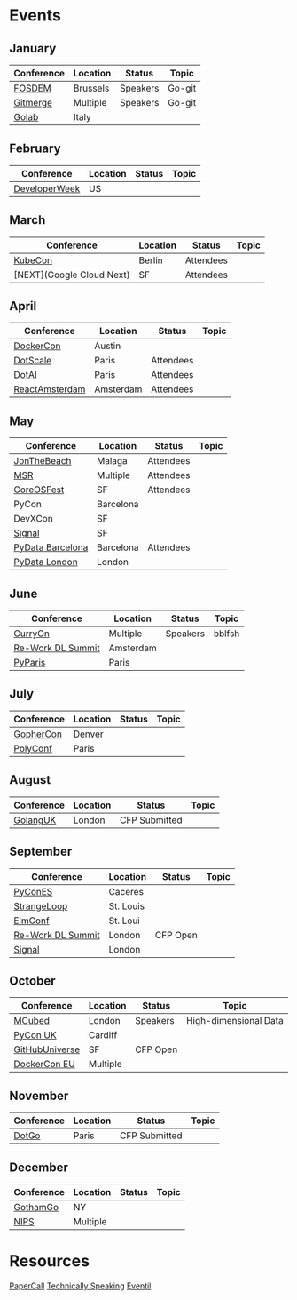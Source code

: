 # Events

## January

|Conference                       |Location|Status       |Topic        |
|---------------------------------|--------|-------------|-------------|
|[FOSDEM](https://fosdem.org/)    |Brussels|Speakers     |Go-git       |
|[Gitmerge](http://git-merge.com/)|Multiple|Speakers     |Go-git       |
|[Golab](https://golab.io/)       |Italy   |             |             |

## February

|Conference                               |Location     |Status       |Topic        |
|-----------------------------------------|-------------|-------------|-------------|
|[DeveloperWeek](http://www.developerweek.com/) |US     |             |             |

## March

|Conference                       |Location     |Status       |Topic     |
|---------------------------------|-------------|-------------|----------|
|[KubeCon](http://events.linuxfoundation.org/events/cloudnativecon-and-kubecon-europe) | Berlin |Attendees          |         |
|[NEXT](Google Cloud Next)        |SF |Attendees             |           |

## April

|Conference                       |Location     |Status       |Topic     |
|---------------------------------|-------------|-------------|----------|
|[DockerCon](https://www.docker.com/events/dockercon) |Austin |    |     |
|[DotScale](https://www.dotscale.io/)|Paris     |Attendees    |          |
|[DotAI](https://www.dotai.io/)   |Paris        |Attendees    |          |
|[ReactAmsterdam](https://react.amsterdam/)| Amsterdam |Attendees  |     |

## May

|Conference                       |Location     |Status       |Topic        |
|---------------------------------|-------------|-------------|-------------|
|[JonTheBeach](https://jonthebeach.com/)|Malaga |Attendees    |             |
|[MSR](msrconf.org)               |Multiple     |Attendees    |             |
|[CoreOSFest](https://coreos.com/fest/)|SF      |Attendees    |             |
|PyCon                            |Barcelona    |             |             |
|DevXCon                          |SF           |             |             |
|[Signal](https://www.twilio.com/signal)|SF     |             |             |
|[PyData Barcelona](https://pydata.org/barcelona2017/)|Barcelona|Attendees| |
|[PyData London](https://pydata.org/london2017/)|London|      |             |

## June

|Conference                       |Location     |Status       |Topic        |
|---------------------------------|-------------|-------------|-------------|
|[CurryOn](http://www.curry-on.org/2017/)|Multiple|Speakers   |bblfsh       |
|[Re-Work DL Summit](https://www.re-work.co/events/machine-intelligence-summit-amsterdam-2017)|Amsterdam |              |             |
|[PyParis](http://pyparis.org/)   |Paris        |             |             |

## July

|Conference                       |Location     |Status       |Topic        |
|---------------------------------|-------------|-------------|-------------|
|[GopherCon](https://gophercon.com/)|Denver     |             |             |
|[PolyConf](https://polyconf.com/)|Paris        |             |             |

## August

|Conference                       |Location     |Status       |Topic        |
|---------------------------------|-------------|-------------|-------------|
|[GolangUK](https://www.golanguk.com/)|London   |CFP Submitted|             |

## September

|Conference                       |Location     |Status       |Topic        |
|---------------------------------|-------------|-------------|-------------|
|[PyConES](https://2017.es.pycon.org/es/)|Caceres|            |             |
|[StrangeLoop](https://www.thestrangeloop.com/) |St. Louis    |      |      |
|[ElmConf](https://www.elm-conf.us/)|St. Loui   |             |             |
|[Re-Work DL Summit](https://www.re-work.co/events/deep-learning-summit-london-2017)  |London |CFP Open     |             |
|[Signal](https://www.twilio.com/signal/london) |London       |      |      |

## October

|Conference                       |Location     |Status       |Topic        |
|---------------------------------|-------------|-------------|-------------|
|[MCubed](http://www.mcubed.london/)|London     |Speakers     |High-dimensional Data|
|[PyCon UK](http://2017.pyconuk.org/)|Cardiff   |             |             |
|[GitHubUniverse](https://githubuniverse.com/)|SF|CFP Open    |             |
|[DockerCon EU](https://europe-2017.dockercon.com/)| Multiple |       |     |

## November

|Conference                       |Location     |Status       |Topic        |
|---------------------------------|-------------|-------------|-------------|
|[DotGo](https://www.dotgo.io/)   |Paris        |CFP Submitted|             |

## December

|Conference                       |Location     |Status       |Topic        |
|---------------------------------|-------------|-------------|-------------|
|[GothamGo](http://gothamgo.com/) |NY           |             |             |
|[NIPS](https://nips.cc/)         |Multiple     |             |             |



# Resources
[PaperCall](]https://www.papercall.io/)
[Technically Speaking](https://tinyletter.com/techspeak)
[Eventil](https://eventil.com/events/)
